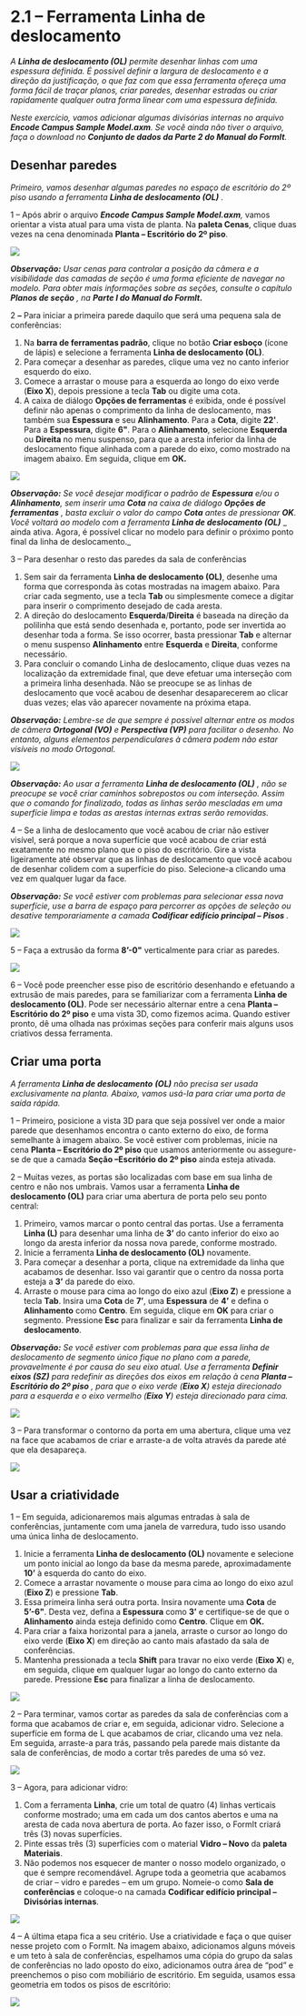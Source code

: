 # 2.1 – Ferramenta Linha de deslocamento

_A_ _**Linha de deslocamento \(OL\)**_ _permite desenhar linhas com uma espessura definida. É possível definir a largura de deslocamento e a direção da justificação, o que faz com que essa ferramenta ofereça uma forma fácil de traçar planos, criar paredes, desenhar estradas ou criar rapidamente qualquer outra forma linear com uma espessura definida._

_Neste exercício, vamos adicionar algumas divisórias internas no arquivo_ _**Encode Campus Sample Model.axm**. Se você ainda não tiver o arquivo, faça o download no_ _**Conjunto de dados da Parte 2 do Manual do FormIt**._

## Desenhar paredes

_Primeiro, vamos desenhar algumas paredes no espaço de escritório do 2º piso usando a ferramenta_ _**Linha de deslocamento \(OL\)**_ _._

1 – Após abrir o arquivo _**Encode Campus Sample Model.axm**,_ vamos orientar a vista atual para uma vista de planta. Na **paleta Cenas**, clique duas vezes na cena denominada **Planta – Escritório do 2º piso**.

![](../../.gitbook/assets/0_orienting-view_annotated_edited_edited-again.png)

_**Observação:**_ _Usar cenas para controlar a posição da câmera e a visibilidade das camadas de seção é uma forma eficiente de navegar no modelo. Para obter mais informações sobre as seções, consulte o capítulo_ _**Planos de seção**_ _, na **Parte I do Manual do FormIt.**_

2 _**–**_ Para iniciar a primeira parede daquilo que será uma pequena sala de conferências:

1. Na **barra de ferramentas padrão**, clique no botão **Criar esboço** \(ícone de lápis\) e selecione a ferramenta **Linha de deslocamento \(OL\)**.
2. Para começar a desenhar as paredes, clique uma vez no canto inferior esquerdo do eixo.
3. Comece a arrastar o mouse para a esquerda ao longo do eixo verde \(**Eixo X**\), depois pressione a tecla **Tab** ou digite uma cota.
4. A caixa de diálogo **Opções de ferramentas** é exibida, onde é possível definir não apenas o comprimento da linha de deslocamento, mas também sua **Espessura** e seu **Alinhamento**. Para a **Cota**, digite **22'**. Para a **Espessura**, digite **6"**. Para o **Alinhamento**, selecione **Esquerda** ou **Direita** no menu suspenso, para que a aresta inferior da linha de deslocamento fique alinhada com a parede do eixo, como mostrado na imagem abaixo. Em seguida, clique em **OK.**

![](../../.gitbook/assets/1_first-offset-line_combined_annotated_edited.png)

_**Observação:**_ _Se você desejar modificar o padrão de_ _**Espessura**_ _e/ou o_ _**Alinhamento**, sem inserir uma_ _**Cota**_ _na caixa de diálogo_ _**Opções de ferramentas**_ _, basta excluir o valor do campo_ _**Cota**_ _antes de pressionar_ _**OK**. Você voltará ao modelo com a ferramenta_ _**Linha de deslocamento \(OL\)**_ _ ainda ativa. Agora, é possível clicar no modelo para definir o próximo ponto final da linha de deslocamento._

3 – Para desenhar o resto das paredes da sala de conferências

1. Sem sair da ferramenta **Linha de deslocamento \(OL\)**, desenhe uma forma que corresponda às cotas mostradas na imagem abaixo. Para criar cada segmento, use a tecla **Tab** ou simplesmente comece a digitar para inserir o comprimento desejado de cada aresta.
2. A direção do deslocamento **Esquerda**/**Direita** é baseada na direção da polilinha que está sendo desenhada e, portanto, pode ser invertida ao desenhar toda a forma. Se isso ocorrer, basta pressionar **Tab** e alternar o menu suspenso **Alinhamento** entre **Esquerda** e **Direita**, conforme necessário.
3. Para concluir o comando Linha de deslocamento, clique duas vezes na localização da extremidade final, que deve efetuar uma interseção com a primeira linha desenhada. Não se preocupe se as linhas de deslocamento que você acabou de desenhar desaparecerem ao clicar duas vezes; elas vão aparecer novamente na próxima etapa.

_**Observação:**_ _Lembre-se de que sempre é possível alternar entre os modos de câmera_ _**Ortogonal \(VO\)**_ _e_ _**Perspectiva \(VP\)**_ _para facilitar o desenho. No entanto, alguns elementos perpendiculares à câmera podem não estar visíveis no modo Ortogonal._

![](../../.gitbook/assets/2%20%2810%29.png)

_**Observação:**_ _Ao usar a ferramenta_ _**Linha de deslocamento \(OL\)**_ _, não se preocupe se você criar caminhos sobrepostos ou com interseção. Assim que o comando for finalizado, todas as linhas serão mescladas em uma superfície limpa e todas as arestas internas extras serão removidas._

4 – Se a linha de deslocamento que você acabou de criar não estiver visível, será porque a nova superfície que você acabou de criar está exatamente no mesmo plano que o piso do escritório. Gire a vista ligeiramente até observar que as linhas de deslocamento que você acabou de desenhar colidem com a superfície do piso. Selecione-a clicando uma vez em qualquer lugar da face.

_**Observação:**_ _Se você estiver com problemas para selecionar essa nova superfície, use a barra de espaço para percorrer as opções de seleção ou desative temporariamente a camada_ _**Codificar edifício principal – Pisos**_ _._

![](../../.gitbook/assets/3%20%2814%29.png)

5 – Faça a extrusão da forma **8’-0"** verticalmente para criar as paredes.

![](../../.gitbook/assets/4%20%2815%29.png)

6 – Você pode preencher esse piso de escritório desenhando e efetuando a extrusão de mais paredes, para se familiarizar com a ferramenta **Linha de deslocamento \(OL\)**. Pode ser necessário alternar entre a cena **Planta – Escritório do 2º piso** e uma vista 3D, como fizemos acima. Quando estiver pronto, dê uma olhada nas próximas seções para conferir mais alguns usos criativos dessa ferramenta.

## Criar uma porta

_A ferramenta_ _**Linha de deslocamento**_ _**\(OL\)**_ _não precisa ser usada exclusivamente na planta. Abaixo, vamos usá-la para criar uma porta de saída rápida._

1 – Primeiro, posicione a vista 3D para que seja possível ver onde a maior parede que desenhamos encontra o canto externo do eixo, de forma semelhante à imagem abaixo. Se você estiver com problemas, inicie na cena **Planta – Escritório do 2º piso** que usamos anteriormente ou assegure-se de que a camada **Seção –Escritório do 2º piso** ainda esteja ativada.

2 – Muitas vezes, as portas são localizadas com base em sua linha de centro e não nos umbrais. Vamos usar a ferramenta **Linha de deslocamento \(OL\)** para criar uma abertura de porta pelo seu ponto central:

1. Primeiro, vamos marcar o ponto central das portas. Use a ferramenta **Linha \(L\)** para desenhar uma linha de **3’** do canto inferior do eixo ao longo da aresta inferior da nossa nova parede, conforme mostrado.
2. Inicie a ferramenta **Linha de deslocamento \(OL\)** novamente.
3. Para começar a desenhar a porta, clique na extremidade da linha que acabamos de desenhar. Isso vai garantir que o centro da nossa porta esteja a **3’** da parede do eixo. 
4. Arraste o mouse para cima ao longo do eixo azul \(**Eixo Z**\) e pressione a tecla **Tab**. Insira uma **Cota** de **7’**, uma **Espessura** de **4’** e defina o **Alinhamento** como **Centro**. Em seguida, clique em **OK** para criar o segmento. Pressione **Esc** para finalizar e sair da ferramenta **Linha de deslocamento**.

_**Observação:**_ _Se você estiver com problemas para que essa linha de deslocamento de segmento único fique no plano com a parede, provavelmente é por causa do seu eixo atual. Use a ferramenta_ _**Definir eixos \(SZ\)**_ _para redefinir as direções dos eixos em relação à cena_ _**Planta – Escritório do 2º piso**_ _, para que o eixo verde \(**Eixo X**\) esteja direcionado para a esquerda e o eixo vermelho \(**Eixo Y**\) esteja direcionado para cima._

![](../../.gitbook/assets/5%20%288%29.png)

3 – Para transformar o contorno da porta em uma abertura, clique uma vez na face que acabamos de criar e arraste-a de volta através da parede até que ela desapareça.

![](../../.gitbook/assets/6%20%285%29.png)

## Usar a criatividade

1 – Em seguida, adicionaremos mais algumas entradas à sala de conferências, juntamente com uma janela de varredura, tudo isso usando uma única linha de deslocamento.

1. Inicie a ferramenta **Linha de deslocamento \(OL\)** novamente e selecione um ponto inicial ao longo da base da mesma parede, aproximadamente **10’** à esquerda do canto do eixo.
2. Comece a arrastar novamente o mouse para cima ao longo do eixo azul \(**Eixo Z**\) e pressione **Tab**.
3. Essa primeira linha será outra porta. Insira novamente uma **Cota** de **5’-6"**. Desta vez, defina a **Espessura** como **3’** e certifique-se de que o **Alinhamento** ainda esteja definido como **Centro**. Clique em **OK.**
4. Para criar a faixa horizontal para a janela, arraste o cursor ao longo do eixo verde \(**Eixo X**\) em direção ao canto mais afastado da sala de conferências.
5. Mantenha pressionada a tecla **Shift** para travar no eixo verde \(**Eixo X**\) e, em seguida, clique em qualquer lugar ao longo do canto externo da parede. Pressione **Esc** para finalizar a linha de deslocamento.

![](../../.gitbook/assets/7%20%286%29.png)

2 – Para terminar, vamos cortar as paredes da sala de conferências com a forma que acabamos de criar e, em seguida, adicionar vidro. Selecione a superfície em forma de L que acabamos de criar, clicando uma vez nela. Em seguida, arraste-a para trás, passando pela parede mais distante da sala de conferências, de modo a cortar três paredes de uma só vez.

![](../../.gitbook/assets/8%20%282%29.png)

3 – Agora, para adicionar vidro:

1. Com a ferramenta **Linha**, crie um total de quatro \(4\) linhas verticais conforme mostrado; uma em cada um dos cantos abertos e uma na aresta de cada nova abertura de porta. Ao fazer isso, o FormIt criará três \(3\) novas superfícies.
2. Pinte essas três \(3\) superfícies com o material **Vidro – Novo** da **paleta Materiais**.
3. Não podemos nos esquecer de manter o nosso modelo organizado, o que é sempre recomendável. Agrupe toda a geometria que acabamos de criar – vidro e paredes – em um grupo. Nomeie-o como **Sala de conferências** e coloque-o na camada **Codificar edifício principal – Divisórias internas**.

![](../../.gitbook/assets/9%20%284%29.png)

4 – A última etapa fica a seu critério. Use a criatividade e faça o que quiser nesse projeto com o FormIt. Na imagem abaixo, adicionamos alguns móveis e um teto à sala de conferências, espelhamos uma cópia do grupo da salas de conferências no lado oposto do eixo, adicionamos outra área de “pod” e preenchemos o piso com mobiliário de escritório. Em seguida, usamos essa geometria em todos os pisos de escritório:

![](../../.gitbook/assets/10_finished.png)

